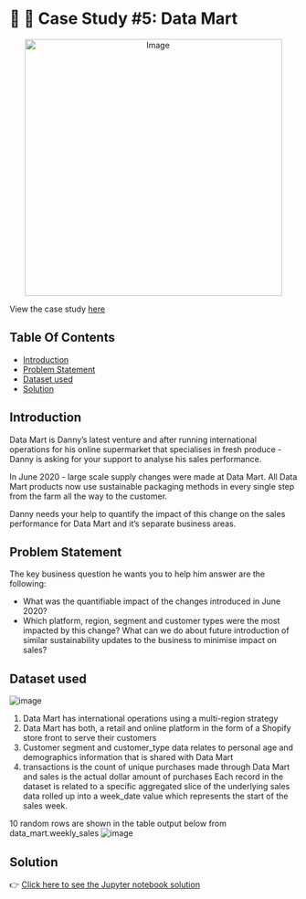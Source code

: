 # :convenience_store: :shopping_cart: Case Study #5: Data Mart 
<p align="center">
<img src="https://8weeksqlchallenge.com/images/case-study-designs/5.png" alt="Image" width="450" height="450">

View the case study [here](https://8weeksqlchallenge.com/case-study-5/)
  
## Table Of Contents
  - [Introduction](#introduction)
  - [Problem Statement](#problem-statement)
  - [Dataset used](#dataset-used)
  - [Solution](#solution)
  
## Introduction
Data Mart is Danny’s latest venture and after running international operations for his online supermarket that specialises in fresh produce - Danny is asking for your support to analyse his sales performance.

In June 2020 - large scale supply changes were made at Data Mart. All Data Mart products now use sustainable packaging methods in every single step from the farm all the way to the customer.

Danny needs your help to quantify the impact of this change on the sales performance for Data Mart and it’s separate business areas.

## Problem Statement
The key business question he wants you to help him answer are the following:

- What was the quantifiable impact of the changes introduced in June 2020?
- Which platform, region, segment and customer types were the most impacted by this change?
 What can we do about future introduction of similar sustainability updates to the business to minimise impact on sales?
  
## Dataset used
![image](https://user-images.githubusercontent.com/77529445/189491024-b9d273be-b82e-4ded-af3e-6dbfac0ed6cb.png)

1. Data Mart has international operations using a multi-region strategy
2. Data Mart has both, a retail and online platform in the form of a Shopify store front to serve their customers
3. Customer segment and customer_type data relates to personal age and demographics information that is shared with Data Mart
4. transactions is the count of unique purchases made through Data Mart and sales is the actual dollar amount of purchases
Each record in the dataset is related to a specific aggregated slice of the underlying sales data rolled up into a week_date value which represents the start of the sales week.

10 random rows are shown in the table output below from data_mart.weekly_sales
![image](https://user-images.githubusercontent.com/77529445/189491192-978f144f-03b6-4dce-b69b-342e212e48e2.png)

## Solution

👉 [Click here to see the Jupyter notebook solution](https://nbviewer.org/github/UDIT2732/Jupyter-Notebooks/blob/main/Data%20Mart%20Case%20Study.ipynb)
